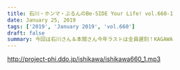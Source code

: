 ```yaml
---
title: 石川・ホンマ・ぶるんのBe-SIDE Your Life! vol.660-1
date: January 25, 2019
tags: ['2019', 'January 2019', 'vol.660']
draft: false
summary: 今回は石川さん＆本間さん今年ラストは全員遅刻！KAGAWA
---
```


http://project-phi.ddo.jp/ishikawa/ishikawa660_1.mp3